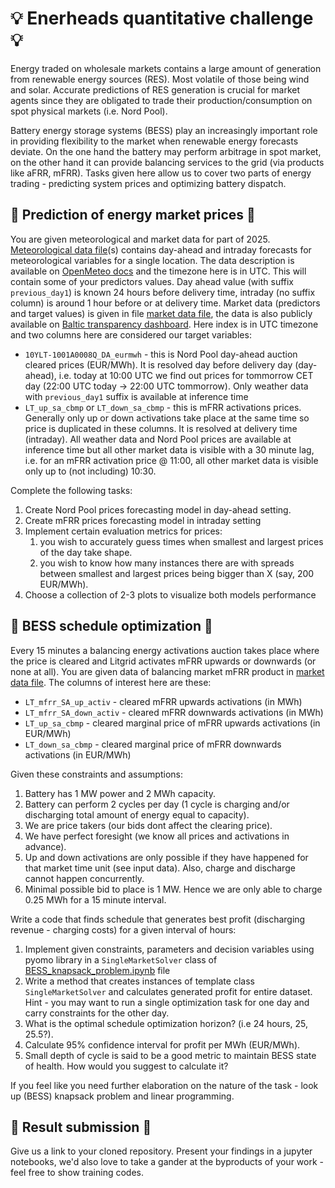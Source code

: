 # :bulb: Enerheads quantitative challenge :bulb:

Energy traded on wholesale markets contains a large amount of generation from renewable energy sources (RES). Most volatile of those being wind and solar. Accurate predictions of RES generation is crucial for market agents since they are obligated to trade their production/consumption on spot physical markets (i.e. Nord Pool).

Battery energy storage systems (BESS) play an increasingly important role in providing flexibility to the market when renewable energy forecasts deviate. On the one hand the battery may perform arbitrage in spot market, on the other hand it can provide balancing services to the grid (via products like aFRR, mFRR). Tasks given here allow us to cover two parts of energy trading - predicting system prices and optimizing battery dispatch.

## :electric_plug: Prediction of energy market prices :electric_plug:

You are given meteorological and market data for part of 2025. [Meteorological data file](https://github.com/jkved/enerheads-quant-challenge/blob/main/data/weather_location_Vilnius.csv)(s) contains day-ahead and intraday forecasts for meteorological variables for a single location. The data description is available on [OpenMeteo docs](https://open-meteo.com/en/docs) and the timezone here is in UTC. This will contain some of your predictors values. Day ahead value (with suffix `previous_day1`) is known 24 hours before delivery time, intraday (no suffix column) is around 1 hour before or at delivery time.
Market data (predictors and target values) is given in file [market data file](https://github.com/jkved/enerheads-quant-challenge/blob/main/data/market_data.csv), the data is also publicly available on [Baltic transparency dashboard](https://baltic.transparency-dashboard.eu/). Here index is in UTC timezone and two columns here are considered our target variables:
- `10YLT-1001A0008Q_DA_eurmwh` - this is Nord Pool day-ahead auction cleared prices (EUR/MWh). It is resolved day before delivery day (day-ahead), i.e. today at 10:00 UTC we find out prices for tommorrow CET day (22:00 UTC today -> 22:00 UTC tommorrow). Only weather data with `previous_day1` suffix is available at inference time
- `LT_up_sa_cbmp` or `LT_down_sa_cbmp` - this is mFRR activations prices. Generally only up or down activations take place at the same time so price is duplicated in these columns. It is resolved at delivery time (intraday). All weather data and Nord Pool prices are available at inference time but all other market data is visible with a 30 minute lag, i.e. for an mFRR activation price @ 11:00, all other market data is visible only up to (not including) 10:30.

Complete the following tasks:
1. Create Nord Pool prices forecasting model in day-ahead setting.
2. Create mFRR prices forecasting model in intraday setting
3. Implement certain evaluation metrics for prices: 
    1. you wish to accurately guess times when smallest and largest prices of the day take shape.
    2. you wish to know how many instances there are with spreads between smallest and largest prices being bigger than X (say, 200 EUR/MWh).
4. Choose a collection of 2-3 plots to visualize both models performance

## :battery: BESS schedule optimization :battery:

Every 15 minutes a balancing energy activations auction takes place where the price is cleared and Litgrid activates mFRR upwards or downwards (or none at all). You are given data of balancing market mFRR product in [market data file](https://github.com/jkved/enerheads-quant-challenge/blob/main/data/spot_balancing_2025Q1.csv). The columns of interest here are these:
- `LT_mfrr_SA_up_activ` - cleared mFRR upwards activations (in MWh)  
- `LT_mfrr_SA_down_activ` - cleared mFRR downwards activations (in MWh)  
- `LT_up_sa_cbmp` - cleared marginal price of mFRR upwards activations (in EUR/MWh)
- `LT_down_sa_cbmp` - cleared marginal price of mFRR downwards activations (in EUR/MWh)

Given these constraints and assumptions:
1. Battery has 1 MW power and 2 MWh capacity.
2. Battery can perform 2 cycles per day (1 cycle is charging and/or discharging total amount of energy equal to capacity).
3. We are price takers (our bids dont affect the clearing price).
4. We have perfect foresight (we know all prices and activations in advance).
5. Up and down activations are only possible if they have happened for that market time unit (see input data). Also, charge and discharge cannot happen concurrently.
6. Minimal possible bid to place is 1 MW. Hence we are only able to charge 0.25 MWh for a 15 minute interval.

Write a code that finds schedule that generates best profit (discharging revenue - charging costs) for a given interval of hours:
1. Implement given constraints, parameters and decision variables using pyomo library in a `SingleMarketSolver` class of [BESS_knapsack_problem.ipynb](https://github.com/jkved/enerheads-quant-challenge/blob/main/BESS_knapsack_problem.ipynb) file
2. Write a method that creates instances of template class `SingleMarketSolver` and calculates generated profit for entire dataset. Hint - you may want to run a single optimization task for one day and carry constraints for the other day.
3. What is the optimal schedule optimization horizon? (i.e 24 hours, 25, 25.5?).
4. Calculate 95% confidence interval for profit per MWh (EUR/MWh).
5. Small depth of cycle is said to be a good metric to maintain BESS state of health. How would you suggest to calculate it?

If you feel like you need further elaboration on the nature of the task - look up (BESS) knapsack problem and linear programming.

## :email: Result submission :email:

Give us a link to your cloned repository. Present your findings in a jupyter notebooks, we'd also love to take a gander at the byproducts of your work - feel free to show training codes.